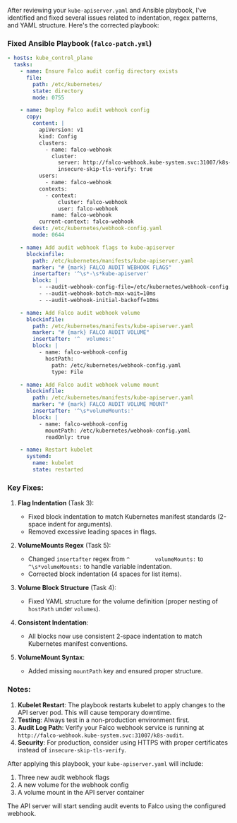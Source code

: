 After reviewing your `kube-apiserver.yaml` and Ansible playbook, I've identified and fixed several issues related to indentation, regex patterns, and YAML structure. Here's the corrected playbook:

### Fixed Ansible Playbook (`falco-patch.yml`)
```yaml
- hosts: kube_control_plane
  tasks:
    - name: Ensure Falco audit config directory exists
      file:
        path: /etc/kubernetes/
        state: directory
        mode: 0755

    - name: Deploy Falco audit webhook config
      copy:
        content: |
          apiVersion: v1
          kind: Config
          clusters:
            - name: falco-webhook
              cluster:
                server: http://falco-webhook.kube-system.svc:31007/k8s-audit
                insecure-skip-tls-verify: true
          users:
            - name: falco-webhook
          contexts:
            - context:
                cluster: falco-webhook
                user: falco-webhook
              name: falco-webhook
          current-context: falco-webhook
        dest: /etc/kubernetes/webhook-config.yaml
        mode: 0644

    - name: Add audit webhook flags to kube-apiserver
      blockinfile:
        path: /etc/kubernetes/manifests/kube-apiserver.yaml
        marker: "# {mark} FALCO AUDIT WEBHOOK FLAGS"
        insertafter: '^\s*-\s*kube-apiserver'
        block: |
          - --audit-webhook-config-file=/etc/kubernetes/webhook-config.yaml
          - --audit-webhook-batch-max-wait=10ms
          - --audit-webhook-initial-backoff=10ms

    - name: Add Falco audit webhook volume
      blockinfile:
        path: /etc/kubernetes/manifests/kube-apiserver.yaml
        marker: "# {mark} FALCO AUDIT VOLUME"
        insertafter: '^  volumes:'
        block: |
          - name: falco-webhook-config
            hostPath:
              path: /etc/kubernetes/webhook-config.yaml
              type: File

    - name: Add Falco audit webhook volume mount
      blockinfile:
        path: /etc/kubernetes/manifests/kube-apiserver.yaml
        marker: "# {mark} FALCO AUDIT VOLUME MOUNT"
        insertafter: '^\s*volumeMounts:'
        block: |
          - name: falco-webhook-config
            mountPath: /etc/kubernetes/webhook-config.yaml
            readOnly: true

    - name: Restart kubelet
      systemd:
        name: kubelet
        state: restarted
```

### Key Fixes:
1. **Flag Indentation** (Task 3):
   - Fixed block indentation to match Kubernetes manifest standards (2-space indent for arguments).
   - Removed excessive leading spaces in flags.

2. **VolumeMounts Regex** (Task 5):
   - Changed `insertafter` regex from `^        volumeMounts:` to `^\s*volumeMounts:` to handle variable indentation.
   - Corrected block indentation (4 spaces for list items).

3. **Volume Block Structure** (Task 4):
   - Fixed YAML structure for the volume definition (proper nesting of `hostPath` under `volumes`).

4. **Consistent Indentation**:
   - All blocks now use consistent 2-space indentation to match Kubernetes manifest conventions.

5. **VolumeMount Syntax**:
   - Added missing `mountPath` key and ensured proper structure.

### Notes:
1. **Kubelet Restart**: The playbook restarts kubelet to apply changes to the API server pod. This will cause temporary downtime.
2. **Testing**: Always test in a non-production environment first.
3. **Audit Log Path**: Verify your Falco webhook service is running at `http://falco-webhook.kube-system.svc:31007/k8s-audit`.
4. **Security**: For production, consider using HTTPS with proper certificates instead of `insecure-skip-tls-verify`.

After applying this playbook, your `kube-apiserver.yaml` will include:
1. Three new audit webhook flags
2. A new volume for the webhook config
3. A volume mount in the API server container

The API server will start sending audit events to Falco using the configured webhook.

